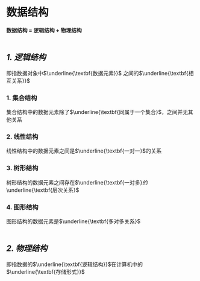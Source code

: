 
# 数据结构
**数据结构 = 逻辑结构 + 物理结构**
</br>
</br>
## _1. 逻辑结构_
即指数据对象中$\underline{\textbf{数据元素}}$ 之间的$\underline{\textbf{相互关系}}$

### 1. 集合结构
集合结构中的数据元素除了$\underline{\textbf{同属于一个集合}$，之间并无其他关系

### 2. 线性结构
线性结构中的数据元素之间是$\underline{\textbf{一对一}$的关系

### 3. 树形结构
树形结构的数据元素之间存在$\underline{\textbf{一对多}$的$\underline{\textbf{层次关系}$

### 4. 图形结构
图形结构的数据元素是$\underline{\textbf{多对多关系}$
</br>
</br>
## _2. 物理结构_
即指数据的$\underline{\textbf{逻辑结构}}$在计算机中的$\underline{\textbf{存储形式}}$
